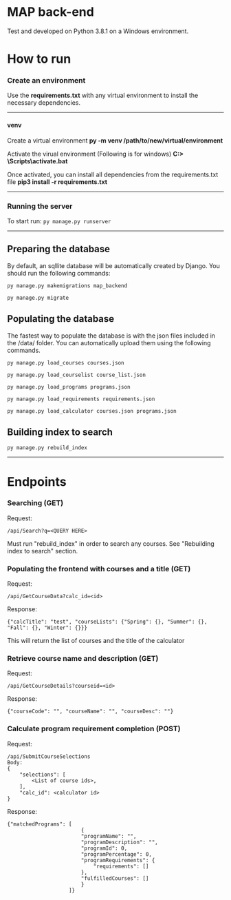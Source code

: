 # MAP back-end

Test and developed on Python 3.8.1 on a Windows environment.
# How to run
### Create an environment
Use the **requirements.txt**  with any virtual environment to install the necessary dependencies. 
***

#### venv
Create a virtual environment
  **py -m venv /path/to/new/virtual/environment**

Activate the virual environment (Following is for windows)
  **C:\> <venv>\Scripts\activate.bat**

Once activated, you can install all dependencies from the requirements.txt file
  **pip3 install -r requirements.txt**
***

### Running the server
To start run: ``` py manage.py runserver ``` 

***
## Preparing the database
By default, an sqllite database will be automatically created by Django. You should run the following commands:

 ``` py manage.py makemigrations map_backend ```
 
 ``` py manage.py migrate ```

## Populating the database

The fastest way to populate the database is with the json files included in the /data/ folder. You can automatically upload them using the following commands.

 ``` py manage.py load_courses courses.json ```
 
 ``` py manage.py load_courselist course_list.json ```
 
 ``` py manage.py load_programs programs.json ```
 
 ``` py manage.py load_requirements requirements.json ```

 ``` py manage.py load_calculator courses.json programs.json ```

## Building index to search

 ``` py manage.py rebuild_index ```
***
# Endpoints

### Searching (GET)
Request:
```
/api/Search?q=<QUERY HERE>
```

Must run "rebuild_index" in order to search any courses. See "Rebuilding index to search" section.
	
	
### Populating the frontend with courses and a title (GET)

Request:
```
/api/GetCourseData?calc_id=<id>
```

Response:
```
{"calcTitle": "test", "courseLists": {"Spring": {}, "Summer": {}, "Fall": {}, "Winter": {}}}
```

This will return the list of courses and the title of the calculator

### Retrieve course name and description (GET)

Request:
```
/api/GetCourseDetails?courseid=<id>
```
Response:
```
{"courseCode": "", "courseName": "", "courseDesc": ""}
```

### Calculate program requirement completion (POST)
Request:
```
/api/SubmitCourseSelections
Body:
{
	"selections": [
		<List of course ids>,
	],
	"calc_id": <calculator id>
}
```

Response:
```
{"matchedPrograms": [
                        {
                        "programName": "",
                        "programDescription": "",
                        "programId": 0,
                        "programPercentage": 0,
                        "programRequirements": {
                            "requirements": []
                        },
                        "fulfilledCourses": []
                        }
                    ]}
```
